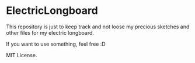 # ElectricLongboard

This repository is just to keep track and not loose my precious sketches and other files for my electric longboard.

If you want to use something, feel free :D

MIT License.